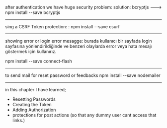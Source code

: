 after authentication we have huge security problem:
solution: bcryptjs ---> npm install --save bcryptjs

---

sing a CSRF Token
protection: 
: npm install --save csurf


---

showing error or login error mesagge:
burada kullanıcı bir sayfada login sayfasına yönlendirildiğinde ve benzeri olaylarda error veya 
hata mesajı göstermek için kullanırız.

npm install --save connect-flash


---


to send mail for reset password or feedbacks
npm install --save nodemailer

---

in this chapter I have learned;

* Resetting Passwords
* Creating the Token
* Adding Authorization
* protections for post actions (so that any dummy user cant access that links.)